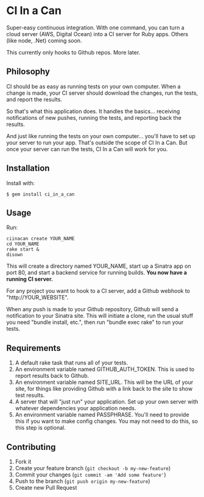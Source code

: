 # CI In a Can

Super-easy continuous integration.  With one command, you can turn a cloud server (AWS, Digital Ocean) into a CI server for Ruby apps. Others (like node, .Net) coming soon.

This currently only hooks to Github repos.  More later.

## Philosophy

CI should be as easy as running tests on your own computer.  When a change is made, your CI server should download the changes, run the tests, and report the results.

So that's what this application does.  It handles the basics... receiving notifications of new pushes, running the tests, and reporting back the results.  

And just like running the tests on your own computer... you'll have to set up your server to run your app.  That's outside the scope of CI In a Can.  But once your server can run the tests, CI In a Can will work for you.

## Installation

Install with:

    $ gem install ci_in_a_can

## Usage

Run:

````
ciinacan create YOUR_NAME
cd YOUR_NAME
rake start &
disown
````

This will create a directory named YOUR_NAME, start up a Sinatra app on port 80, and start a backend service for running builds.  **You now have a running CI server.**

For any project you want to hook to a CI server, add a Github webhook to "http://YOUR_WEBSITE".  

When any push is made to your Github repository, Github will send a notification to your Sinatra site.  This will initiate a clone, run the usual stuff you need "bundle install, etc.", then run "bundle exec rake" to run your tests.

## Requirements

1.  A default rake task that runs all of your tests.
2.  An environment variable named GITHUB_AUTH_TOKEN.  This is used to report results back to Github.
3.  An environment variable named SITE_URL.  This will be the URL of your site, for things like providing Github with a link back to the site to show test results.
4.  A server that will "just run" your application.  Set up your own server with whatever dependencies your application needs.  
5.  An environment variable named PASSPHRASE. You'll need to provide this if you want to make config changes. You may not need to do this, so this step is optional.


## Contributing

1. Fork it
2. Create your feature branch (`git checkout -b my-new-feature`)
3. Commit your changes (`git commit -am 'Add some feature'`)
4. Push to the branch (`git push origin my-new-feature`)
5. Create new Pull Request
